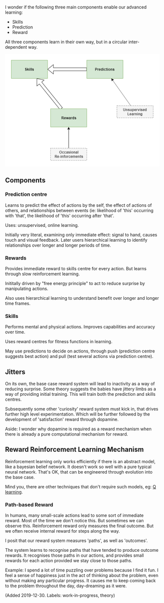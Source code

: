 I wonder if the following three main components enable our advanced learning:
* Skills
* Prediction
* Reward

All three components learn in their own way, but in a circular inter-dependent way.

![possible learning components](files/possible-learning-components.png)

## Components
### Prediction centre
Learns to predict the effect of actions by the self, the effect of actions of others, and relationships between events (ie: likelihood of 'this' occurring with 'that', the likelihood of 'this' occurring after 'that'. 

Uses: unsupervised, online learning.

Initially very literal, examining only immediate effect: signal to hand, causes touch and visual feedback. Later users hierarchical learning to identify relationships over longer and longer periods of time. 

### Rewards
Provides immediate reward to skills centre for every action. But learns through slow reinforcement learning.

Inititally driven by "free energy principle" to act to reduce surprise by manipulating actions. 

Also uses hierarchical learning to understand benefit over longer and longer time frames. 

### Skills
Performs mental and physical actions. Improves capabilities and accuracy over time. 

Uses reward centres for fitness functions in learning.

May use predictions to decide on actions, through push (prediction centre suggests best action) and pull (test several actions via prediction centre).

## Jitters
On its own, the base case reward system will lead to inactivity as a way of reducing surprise. Some theory suggests the babies have jittery limbs as a way of providing initial training. This will train both the prediction and skills centres. 

Subsequently some other 'curiosity' reward system must kick in, that drives further high level experimentation. Which will be further followed by the development of 'satisfaction' reward through dopamine. 

Aside: I wonder why dopamine is required as a reward mechanism when there is already a pure computational mechanism for reward.

## Reward Reinforcement Learning Mechanism 
Reinforcement learning only works efficiently if there is an abstract model, like a bayesian belief network. It doesn't work so well with a pure typical neural network. That's OK, that can be engineered through evolution into the base case. 

Mind you, there are other techniques that don't require such models, eg: [Q learning](https://riptutorial.com/tensorflow/example/30637/minimal-example).

### Path-based Reward 
In humans, many small-scale actions lead to some sort of immediate reward. Most of the time we don't notice this. But sometimes we can observe this. Reinforcement reward only measures the final outcome. But we often receive internal reward for steps along the way. 

I posit that our reward system measures 'paths', as well as 'outcomes'. 

The system learns to recognise paths that have tended to produce outcome rewards. It recognises those paths in our actions, and provides small rewards for each action provided we stay close to those paths. 

Example: I spend a lot of time puzzling over problems because I find it fun. I feel a sense of happiness just in the act of thinking about the problem, even without making any particular progress. It causes me to keep coming back to the problem throughout the day, day-dreaming as it were.

(Added 2019-12-30. Labels: work-in-progress, theory)